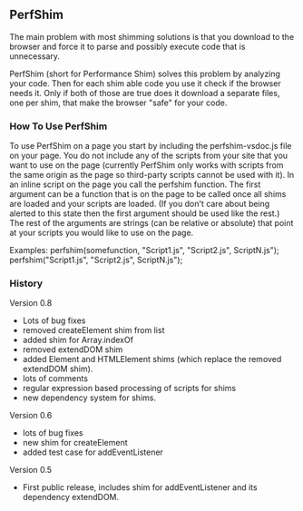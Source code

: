 ﻿## PerfShim
The main problem with most shimming solutions is that you download to the 
browser and force it to parse and possibly execute code that is unnecessary. 

PerfShim (short for Performance Shim) solves this problem by analyzing your 
code. Then for each shim able code you use it check if the browser needs it. 
Only if both of those are true does it download a separate files, one per shim, 
that make the browser "safe" for your code.

### How To Use PerfShim
To use PerfShim on a page you start by including the perfshim-vsdoc.js file on 
your page. You do not include any of the scripts from your site that you want 
to use on the page (currently PerfShim only works with scripts from the same 
origin as the page so third-party scripts cannot be used with it). In an inline 
script on the page you call the perfshim function. The first argument can be a 
function that is on the page to be called once all shims are loaded and your 
scripts are loaded. (If you don't care about being 
alerted to this state then the first argument should be used like the rest.) 
The rest of the arguments are strings (can be relative or absolute) that point 
at your scripts you would like to use on the page.

Examples:
	perfshim(somefunction, "Script1.js", "Script2.js", ScriptN.js");
	perfshim("Script1.js", "Script2.js", ScriptN.js");

### History
Version 0.8
* Lots of bug fixes
* removed createElement shim from list
* added shim for Array.indexOf
* removed extendDOM shim
* added Element and HTMLElement shims (which replace the removed extendDOM shim).
* lots of comments
* regular expression based processing of scripts for shims
* new dependency system for shims.

Version 0.6
* lots of bug fixes
* new shim for createElement
* added test case for addEventListener

Version 0.5
* First public release, includes shim for addEventListener and its dependency extendDOM.